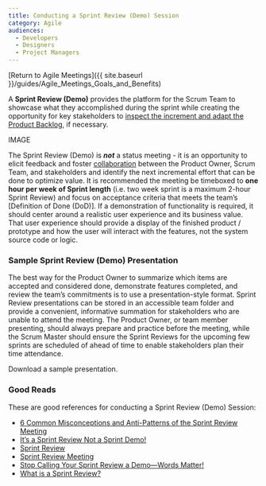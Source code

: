 ```yaml
---
title: Conducting a Sprint Review (Demo) Session
category: Agile
audiences:
  - Developers
  - Designers
  - Project Managers
---
```


[Return to Agile Meetings]({{ site.baseurl }}/guides/Agile_Meetings_Goals_and_Benefits)

A **Sprint Review (Demo)** provides the platform for the Scrum Team to showcase what they accomplished during the sprint while creating the opportunity for key stakeholders to [inspect the increment and adapt the Product Backlog](https://www.scrum.org/resources/what-is-a-sprint-review), if necessary.

IMAGE

The Sprint Review (Demo) is **_not_** a status meeting - it is an opportunity to elicit feedback and foster [collaboration](https://www.scrum.org/resources/what-is-a-sprint-review) between the Product Owner, Scrum Team, and stakeholders and identify the next incremental effort that can be done to optimize value. It is recommended the meeting be timeboxed to **one hour per week of Sprint length** (i.e. two week sprint is a maximum 2-hour Sprint Review) and focus on acceptance criteria that meets the team’s [Definition of Done (DoD)]. If a demonstration of functionality is required, it should center around a realistic user experience and its business value. That user experience should provide a display of the finished product / prototype and how the user will interact with the features, not the system source code or logic.

### Sample Sprint Review (Demo) Presentation
The best way for the Product Owner to summarize which items are accepted and considered done, demonstrate features completed, and review the team’s commitments is to use a presentation-style format. Sprint Review presentations can be stored in an accessible team folder and provide a convenient, informative summation for stakeholders who are unable to attend the meeting. The Product Owner, or team member presenting, should always prepare and practice before the meeting, while the Scrum Master should ensure the Sprint Reviews for the upcoming few sprints are scheduled of ahead of time to enable stakeholders  plan their time attendance.

Download a sample presentation.

### Good Reads
These are good references for conducting a Sprint Review (Demo) Session:
* [6 Common Misconceptions and Anti-Patterns of the Sprint Review Meeting](https://www.solutionsiq.com/learning/blog-post/6-common-misconceptions-and-anti-patterns-of-the-sprint-review-meeting/)
* [It’s a Sprint Review Not a Sprint Demo!](http://www.innolution.com/blog/its-a-sprint-review-not-a-sprint-demo)
* [Sprint Review](https://www.scruminc.com/sprint-review/)
* [Sprint Review Meeting](https://www.mountaingoatsoftware.com/agile/scrum/meetings/sprint-review-meeting)
* [Stop Calling Your Sprint Review a Demo—Words Matter!](https://www.scrumalliance.org/community/spotlight/ken-rubin/january-2015/stop-calling-your-sprint-review-a-demo%E2%80%94words-matte)
* [What is a Sprint Review?](https://www.scrum.org/resources/what-is-a-sprint-review)
